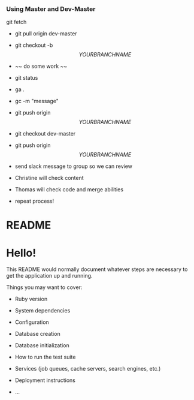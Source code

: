 
### Using Master and Dev-Master

git fetch


- git pull origin dev-master
- git checkout -b $$YOUR BRANCH NAME$$
- ~~ do some work ~~
- git status
- ga .
- gc -m "message"
- git push origin $$YOUR BRANCH NAME$$
- git checkout dev-master
- git push origin $$YOUR BRANCH NAME$$

- send slack message to group so we can review
- Christine will check content
- Thomas will check code and merge abilities


- repeat process!



# README

# Hello!

This README would normally document whatever steps are necessary to get the
application up and running.

Things you may want to cover:

* Ruby version

* System dependencies

* Configuration

* Database creation

* Database initialization

* How to run the test suite

* Services (job queues, cache servers, search engines, etc.)

* Deployment instructions

* ...
